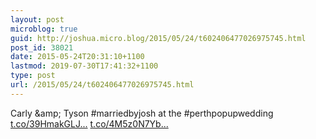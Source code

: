 ```yaml
---
layout: post
microblog: true
guid: http://joshua.micro.blog/2015/05/24/t602406477026975745.html
post_id: 38021
date: 2015-05-24T20:31:10+1100
lastmod: 2019-07-30T17:41:32+1100
type: post
url: /2015/05/24/t602406477026975745.html
---
```

Carly &amp;amp; Tyson #marriedbyjosh at the #perthpopupwedding [t.co/39HmakGLJ...](http://t.co/39HmakGLJV) [t.co/4M5z0N7Yb...](http://t.co/4M5z0N7Ybv)
